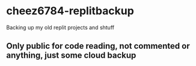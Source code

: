 # cheez6784-replitbackup
Backing up my old replit projects and shtuff
## Only public for code reading, not commented or anything, just some cloud backup
